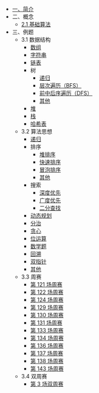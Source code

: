 * [一、简介](/)
* 二、概念
  * [2.1 基础算法](concept/base-algorithm/)
* 三、例题
  * 3.1 数据结构
    * [数组](data-structure/array/)
    * [字符串](data-structure/string/)
    * [链表](data-structure/linked_list/)
    * 树
      * [递归](data-structure/tree/recursion/)
      * [层次遍历（BFS）](data-structure/tree/bfs/)
      * [前中后序遍历（DFS）](data-structure/tree/dfs/)
      * [其他](data-structure/tree/other/)
    * [堆](data-structure/heap/)
    * [栈](data-structure/stack/)
    * [哈希表](data-structure/hash/)
  * 3.2 算法思想
    * [递归](algorithm/recursion/)
    * 排序
      * [堆排序](algorithm/sort/heap/)
      * [快速排序](algorithm/sort/quick/)
      * [冒泡排序](algorithm/sort/bubble/)
      * [其他](algorithm/sort/other/)
    * 搜索
      * [深度优先](algorithm/research/dfs/)
      * [广度优先](algorithm/research/bfs/)
      * [二分查找](algorithm/research/binary-search/)
    * [动态规划](algorithm/dynamic/)
    * [分治](algorithm/divide-and-conquer/)
    * [贪心](algorithm/greedy/)
    * [位运算](algorithm/bit/)
    * [数学题](algorithm/math/)
    * [回溯](algorithm/backtrack/)
    * [双指针](algorithm/double-pointer/)
    * [其他](algorithm/other/)
  * 3.3 周赛
    * [第 121 场周赛](weekly/121/)
    * [第 122 场周赛](weekly/122/)
    * [第 124 场周赛](weekly/124/)
    * [第 129 场周赛](weekly/129/)
    * [第 130 场周赛](weekly/130/)
    * [第 131 场周赛](weekly/131/)
    * [第 133 场周赛](weekly/133/)
    * [第 134 场周赛](weekly/134/)
    * [第 136 场周赛](weekly/136/)
    * [第 137 场周赛](weekly/137/)
    * [第 138 场周赛](weekly/138/)
    * [第 143 场周赛](weekly/143)
  * 3.4 双周赛
    * [第 3 场双周赛](biweekly/3/)